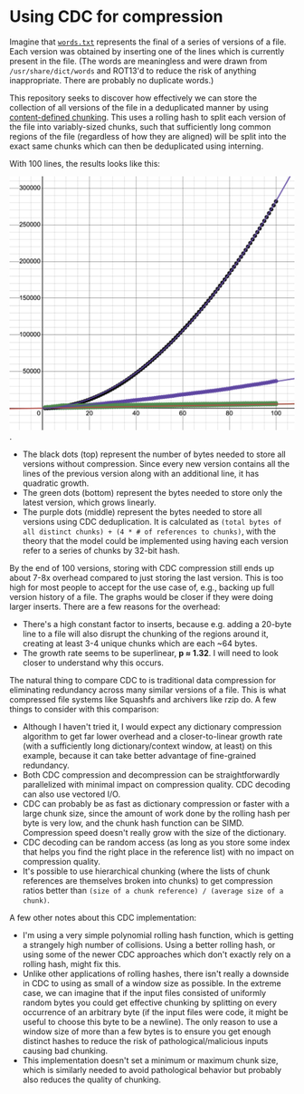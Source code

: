# Using CDC for compression

Imagine that [`words.txt`](words.txt) represents the final of a series of versions of a file. Each version was obtained by inserting one of the lines which is currently present in the file. (The words are meaningless and were drawn from `/usr/share/dict/words` and ROT13'd to reduce the risk of anything inappropriate. There are probably no duplicate words.)

This repository seeks to discover how effectively we can store the collection of all versions of the file in a deduplicated manner by using [content-defined chunking](https://en.wikipedia.org/wiki/Content-Defined_Chunking). This uses a rolling hash to split each version of the file into variably-sized chunks, such that sufficiently long common regions of the file (regardless of how they are aligned) will be split into the exact same chunks which can then be deduplicated using interning.

With 100 lines, the results looks like this:

![Desmos graph showing three curves representing cumulative byte counts for the first N versions. The data for the resulting curve can be found in `report.txt`.](image/growth.png).

- The black dots (top) represent the number of bytes needed to store all versions without compression. Since every new version contains all the lines of the previous version along with an additional line, it has quadratic growth.
- The green dots (bottom) represent the bytes needed to store only the latest version, which grows linearly.
- The purple dots (middle) represent the bytes needed to store all versions using CDC deduplication. It is calculated as `(total bytes of all distinct chunks) + (4 * # of references to chunks)`, with the theory that the model could be implemented using having each version refer to a series of chunks by 32-bit hash.

By the end of 100 versions, storing with CDC compression still ends up about 7-8x overhead compared to just storing the last version. This is too high for most people to accept for the use case of, e.g., backing up full version history of a file. The graphs would be closer if they were doing larger inserts. There are a few reasons for the overhead:

- There's a high constant factor to inserts, because e.g. adding a 20-byte line to a file will also disrupt the chunking of the regions around it, creating at least 3-4 unique chunks which are each ~64 bytes.
- The growth rate seems to be superlinear, **p ≈ 1.32**. I will need to look closer to understand why this occurs.

The natural thing to compare CDC to is traditional data compression for eliminating redundancy across many similar versions of a file. This is what compressed file systems like Squashfs and archivers like rzip do. A few things to consider with this comparison:

- Although I haven't tried it, I would expect any dictionary compression algorithm to get far lower overhead and a closer-to-linear growth rate (with a sufficiently long dictionary/context window, at least) on this example, because it can take better advantage of fine-grained redundancy.
- Both CDC compression and decompression can be straightforwardly parallelized with minimal impact on compression quality. CDC decoding can also use vectored I/O.
- CDC can probably be as fast as dictionary compression or faster with a large chunk size, since the amount of work done by the rolling hash per byte is very low, and the chunk hash function can be SIMD. Compression speed doesn't really grow with the size of the dictionary.
- CDC decoding can be random access (as long as you store some index that helps you find the right place in the reference list) with no impact on compression quality.
- It's possible to use hierarchical chunking (where the lists of chunk references are themselves broken into chunks) to get compression ratios better than `(size of a chunk reference) / (average size of a chunk)`.

A few other notes about this CDC implementation:

- I'm using a very simple polynomial rolling hash function, which is getting a strangely high number of collisions. Using a better rolling hash, or using some of the newer CDC approaches which don't exactly rely on a rolling hash, might fix this.
- Unlike other applications of rolling hashes, there isn't really a downside in CDC to using as small of a window size as possible. In the extreme case, we can imagine that if the input files consisted of uniformly random bytes you could get effective chunking by splitting on every occurrence of an arbitrary byte (if the input files were code, it might be useful to choose this byte to be a newline). The only reason to use a window size of more than a few bytes is to ensure you get enough distinct hashes to reduce the risk of pathological/malicious inputs causing bad chunking.
- This implementation doesn't set a minimum or maximum chunk size, which is similarly needed to avoid pathological behavior but probably also reduces the quality of chunking.
